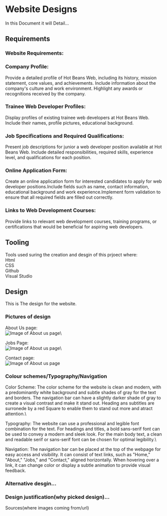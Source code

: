 # Website Designs
In this Document it will Detail...

## Requirements
<!--Check Requirments-->
### Website Requirements:
### Company Profile:
Provide a detailed profile of Hot Beans Web, including its history, mission statement, core values, and achievements.
Include information about the company's culture and work environment.
Highlight any awards or recognitions received by the company.

### Trainee Web Developer Profiles:
Display profiles of existing trainee web developers at Hot Beans Web.
Include their names, profile pictures, educational background.

### Job Specifications and Required Qualifications:
Present job descriptions for junior a web developer position available at Hot Beans Web.
Include detailed responsibilities, required skills, experience level, and qualifications for each position.

### Online Application Form:
Create an online application form for interested candidates to apply for web developer positions.Include fields such as name, contact information, educational background and work experience.Implement form validation to ensure that all required fields are filled out correctly.

### Links to Web Development Courses:
Provide links to relevant web development courses, training programs, or certifications that would be beneficial for aspiring web developers.


## Tooling
Tools used suring the creation and desgin of this prjoect where:\
Html\
CSS\
Github\
Visual Studio


## Design
This is The design for the website.

### Pictures of design
About Us page:\
![Image of About us page](https://github.com/devonwyatt/Unit-15-Asignment-2/blob/main/doc/ScreenShots/ScreenShotOfDesign1.png)\

Jobs Page:\
![Image of About us page](https://github.com/devonwyatt/Unit-15-Asignment-2/blob/main/doc/ScreenShots/ScreenShotOfDesign2.png)\

Contact page:\
![Image of About us page](https://github.com/devonwyatt/Unit-15-Asignment-2/blob/main/doc/ScreenShots/ScreenShotOfDesign3.png)

### Colour schemes/Typography/Navigation
Color Scheme:
The color scheme for the website is clean and modern, with a predominantly white background and subtle shades of gray for the text and borders.
The navigation bar can have a slightly darker shade of gray to create a visual contrast and make it stand out. Heading ans subtitles are surronede by a red Square to enable them to stand out more and atract attention.\

Typography:
The website can use a professional and legible font combination for the text.
For headings and titles, a bold sans-serif font can be used to convey a modern and sleek look.
For the main body text, a clean and readable serif or sans-serif font can be chosen for optimal legibility.\

Navigation:
The navigation bar can be placed at the top of the webpage for easy access and visibility.
It can consist of text links, such as "Home," "About," "Jobs," and "Contact," aligned horizontally.
When hovering over a link, it can change color or display a subtle animation to provide visual feedback.

### Alternative desgin...

### Design justification(why picked design)...





Sources(where images coming from/url)

